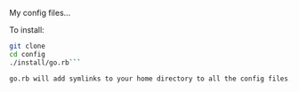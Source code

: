 My config files...

To install:
```bash
git clone
cd config
./install/go.rb```

go.rb will add symlinks to your home directory to all the config files.
